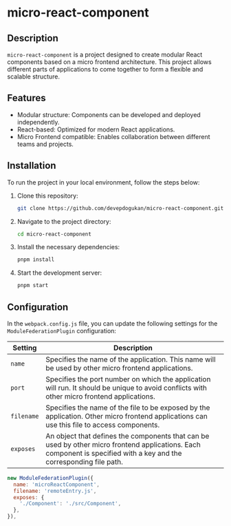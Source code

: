 # micro-react-component

## Description
`micro-react-component` is a project designed to create modular React components based on a micro frontend architecture. This project allows different parts of applications to come together to form a flexible and scalable structure.


## Features
- Modular structure: Components can be developed and deployed independently.
- React-based: Optimized for modern React applications.
- Micro Frontend compatible: Enables collaboration between different teams and projects.

## Installation
To run the project in your local environment, follow the steps below:

1. Clone this repository:
   ```bash
   git clone https://github.com/devepdogukan/micro-react-component.git
   ```
   
2. Navigate to the project directory:
   ```bash
   cd micro-react-component
   ```

3. Install the necessary dependencies:
   ```bash
   pnpm install
   ```

4. Start the development server:
   ```bash
   pnpm start
   ```

## Configuration
In the `webpack.config.js` file, you can update the following settings for the `ModuleFederationPlugin` configuration:

| Setting       | Description                                                                                              |
|------------|-------------------------------------------------------------------------------------------------------|
| `name`     | Specifies the name of the application. This name will be used by other micro frontend applications.   |
| `port`     | Specifies the port number on which the application will run. It should be unique to avoid conflicts with other micro frontend applications. |
| `filename` | Specifies the name of the file to be exposed by the application. Other micro frontend applications can use this file to access components. |
| `exposes`  | An object that defines the components that can be used by other micro frontend applications. Each component is specified with a key and the corresponding file path. |

```javascript
new ModuleFederationPlugin({
  name: 'microReactComponent',
  filename: 'remoteEntry.js',
  exposes: {
    './Component': './src/Component',
  },
}),
```

